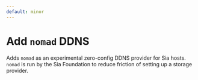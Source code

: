 ```yaml
---
default: minor
---
```


# Add `nomad` DDNS

Adds `nomad` as an experimental zero-config DDNS provider for Sia hosts. `nomad` is run by the Sia Foundation to reduce friction of setting up a storage provider.